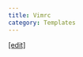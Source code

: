 ```yaml
---
title: Vimrc
category: Templates
---
```

[[edit]](https://github.com/WheatBeer/WheatBeer.github.io/blob/master/_docs/templates/vimrc.md)
